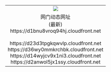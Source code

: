 ﻿<table>
  <tr></tr>
  <tr><td colspan=2 align=center><img src="https://d1bnu8vroq94hj.cloudfront.net/Up/oGate.jpg" /></td></tr>
  <tr><td colspan=2 align=center>网门动态网址<br/>(最新)
<br>https://d1bnu8vroq94hj.cloudfront.net
<br/>
<br>https://d23d3tpgkqwvlp.cloudfront.net
<br>https://d36wy0mmkrchbk.cloudfront.net
<br>https://d14wyjcv9x1ni3.cloudfront.net
<br>https://d2anwol5jx1ssy.cloudfront.net
    </td>
  </tr>
</table>
